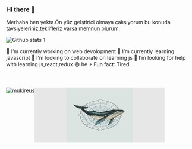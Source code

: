 ### Hi there 👋
Merhaba ben yekta.Ön yüz gelştirici olmaya çalışıyorum bu konuda tavsiyeleriniz,teklifleriz varsa memnun olurum.

![Github stats 1](https://github-readme-stats.vercel.app/api?username=yektaonuren&show_icons=true&theme=gradient) 




🔭 I’m currently working on web devolopment
🌱 I’m currently learning javascript
👯 I’m looking to collaborate on learning js 
🤔 I’m looking for help with learning js,react,redux
😄 he
⚡ Fun fact: Tired
<br/>
<br/>
<br/>

 <img weight="auto" height="150" align="left" src="https://github-readme-stats.vercel.app/api/top-langs?username=yektaonuren&show_icons=true&locale=en&layout=compact&langs_count=8&theme=algolia" alt="mukireus"/>
 
<img align="center" src="https://github.com/yektaonuren/yektaonuren/blob/main/52whale.jpg" width="350" height="150" >
  
